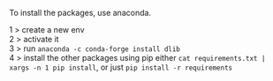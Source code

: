 To install the packages, use anaconda.

1 > create a new env  
2 > activate it  
3 > run `anaconda -c conda-forge install dlib`  
4 > install the other packages using pip either `cat requirements.txt | xargs -n 1 pip install`, or just `pip install -r requirements`    
